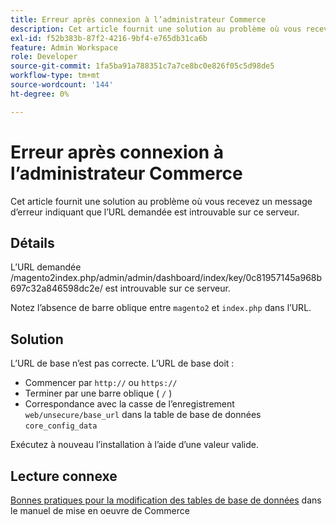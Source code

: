 ```yaml
---
title: Erreur après connexion à l’administrateur Commerce
description: Cet article fournit une solution au problème où vous recevez un message d’erreur indiquant que l’URL demandée est introuvable sur ce serveur.
exl-id: f52b383b-87f2-4216-9bf4-e765db31ca6b
feature: Admin Workspace
role: Developer
source-git-commit: 1fa5ba91a788351c7a7ce8bc0e826f05c5d98de5
workflow-type: tm+mt
source-wordcount: '144'
ht-degree: 0%

---
```


# Erreur après connexion à l’administrateur Commerce

Cet article fournit une solution au problème où vous recevez un message d’erreur indiquant que l’URL demandée est introuvable sur ce serveur.

## Détails

L’URL demandée /magento2index.php/admin/admin/dashboard/index/key/0c81957145a968b697c32a846598dc2e/ est introuvable sur ce serveur.

Notez l’absence de barre oblique entre `magento2` et `index.php` dans l’URL.

## Solution

L’URL de base n’est pas correcte. L’URL de base doit :

* Commencer par `http://` ou `https://`
* Terminer par une barre oblique ( `/` )
* Correspondance avec la casse de l’enregistrement `web/unsecure/base_url` dans la table de base de données `core_config_data`

Exécutez à nouveau l’installation à l’aide d’une valeur valide.

## Lecture connexe

[ Bonnes pratiques pour la modification des tables de base de données](https://experienceleague.adobe.com/fr/docs/commerce-operations/implementation-playbook/best-practices/development/modifying-core-and-third-party-tables#why-adobe-recommends-avoiding-modifications) dans le manuel de mise en oeuvre de Commerce
